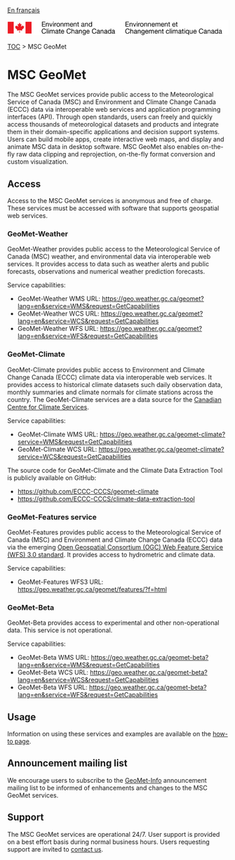 [En français](readme_fr.md)

![ECCC logo](../img_eccc-logo.png)

[TOC](../readme_en.md) > MSC GeoMet


# MSC GeoMet

The MSC GeoMet services provide public access to the Meteorological Service of Canada (MSC) and Environment and Climate Change Canada (ECCC) data via interoperable web services and application programming interfaces (API). Through open standards, users can freely and quickly access thousands of meteorological datasets and products and integrate them in their domain-specific applications and decision support systems. Users can build mobile apps, create interactive web maps, and display and animate MSC data in desktop software. MSC GeoMet also enables on-the-fly raw data clipping and reprojection, on-the-fly format conversion and custom visualization.

## Access

Access to the MSC GeoMet services is anonymous and free of charge. These services must be accessed with software that supports geospatial web services.

### GeoMet-Weather

GeoMet-Weather provides public access to the Meteorological Service of Canada (MSC) weather, 
 and environmental data via interoperable web services. It provides access to data such as weather alerts and public forecasts, observations and numerical weather prediction forecasts.

Service capabilities:
* GeoMet-Weather WMS URL: https://geo.weather.gc.ca/geomet?lang=en&service=WMS&request=GetCapabilities
* GeoMet-Weather WCS URL: https://geo.weather.gc.ca/geomet?lang=en&service=WCS&request=GetCapabilities
* GeoMet-Weather WFS URL: https://geo.weather.gc.ca/geomet?lang=en&service=WFS&request=GetCapabilities

### GeoMet-Climate

GeoMet-Climate provides public access to Environment and Climate Change Canada (ECCC) climate data via interoperable web services. It provides access to historical climate datasets such daily observation data, monthly summaries and climate normals for climate stations across the country. The GeoMet-Climate services are a data source for the [Canadian Centre for Climate Services](https://canada.ca/climate-services).

Service capabilities:
* GeoMet-Climate WMS URL: https://geo.weather.gc.ca/geomet-climate?service=WMS&request=GetCapabilities
* GeoMet-Climate WCS URL: https://geo.weather.gc.ca/geomet-climate?service=WCS&request=GetCapabilities

The source code for GeoMet-Climate and the Climate Data Extraction Tool is publicly available on GitHub:
* https://github.com/ECCC-CCCS/geomet-climate
* https://github.com/ECCC-CCCS/climate-data-extraction-tool

### GeoMet-Features service

GeoMet-Features provides public access to the Meteorological Service of Canada (MSC) and Environment and Climate Change Canada (ECCC) data via the emerging [Open Geospatial Consortium (OGC) Web Feature Service (WFS) 3.0 standard](https://github.com/opengeospatial/WFS_FES). It provides access to hydrometric and climate data.

Service capabilities:
* GeoMet-Features WFS3 URL: https://geo.weather.gc.ca/geomet/features/?f=html

### GeoMet-Beta

GeoMet-Beta provides access to experimental and other non-operational data. This service is not operational.

Service capabilities:
* GeoMet-Beta WMS URL: https://geo.weather.gc.ca/geomet-beta?lang=en&service=WMS&request=GetCapabilities
* GeoMet-Beta WCS URL: https://geo.weather.gc.ca/geomet-beta?lang=en&service=WCS&request=GetCapabilities
* GeoMet-Beta WFS URL: https://geo.weather.gc.ca/geomet-beta?lang=en&service=WFS&request=GetCapabilities


## Usage

Information on using these services and examples are available on the [how-to page](../how-to/readme_en.md).


## Announcement mailing list

We encourage users to subscribe to the [GeoMet-Info](https://lists.ec.gc.ca/cgi-bin/mailman/listinfo/geomet-info) announcement mailing list to be informed of enhancements and changes to the MSC GeoMet services.


## Support

The MSC GeoMet services are operational 24/7. User support is provided on a best effort basis during normal business hours. Users requesting support are invited to [contact us](http://www.weather.gc.ca/mainmenu/contact_us_e.html).
